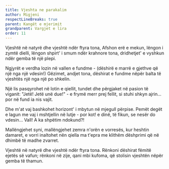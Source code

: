 ```yaml
---
title: Vjeshta ne parakalim
author: Migjeni
respectLineBreaks: true
parent: Kangët e mjerimit
grandparent: Vargjet e lira
order: 11
---
```


Vjeshtë në natyrë dhe vjeshtë ndër ftyra tona,
Afshon erë e mekun, lëngon i zymtë dielli,
lëngon shpirt' i smum ndër krahnore tona,
dridhetjet' e vyshkun ndër gemba të një plepi.

Ngjyrët e verdha lozin në vallen e fundme -
(dëshirë e marrë e gjethve që një nga një vdesin!)
Gëzimet, andjet tona, dëshirat e fundme
nëpër balta të vjeshtës një nga një po shkelin.

Një lis pasqyrohet në lotin e qiellit,
tundet dhe përgjaket në pasion të viganit:
"Jetë! Jetë unë due!" - e frymë merr prej fellit,
si stuhi shkyn ajrin… por në fund ia nis vajit.

Dhe m'at vaj bashkohet horizont' i mbytun
në mjegull përpise. Pemët degët e lagun
me vaj i mshtjellin në lutje - por kot! e dinë, të fikun,
se nesër do vdesin… Vall! A ka shpëtim ndokund?!

Mallëngjehet syni, mallëngjehet zemra
n'orën e vorresës, kur heshtin damaret,
e vorri inaltohet nën qiella ma t'epra
me klithëm dëshprimi që në dhimbë të madhe zvarret.

Vjeshtë në natyrë dhe vjeshtë ndër ftyra tona.
Rënkoni dëshirat fëmitë ejetës së vafun;
rënkoni në zije, qani mbi kufoma,
që stolisin vjeshtën nëpër gemba të thamun.
